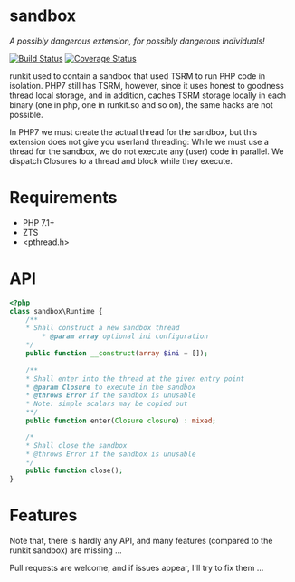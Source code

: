 sandbox
=======
*A possibly dangerous extension, for possibly dangerous individuals!*

[![Build Status](https://travis-ci.org/krakjoe/sandbox.svg?branch=master)](https://travis-ci.org/krakjoe/sandbox)
[![Coverage Status](https://coveralls.io/repos/github/krakjoe/sandbox/badge.svg?branch=master)](https://coveralls.io/github/krakjoe/sandbox?branch=master)

runkit used to contain a sandbox that used TSRM to run PHP code in isolation. PHP7 still has TSRM, however, since it uses honest to goodness thread local storage, and in addition, caches TSRM storage locally in each binary (one in php, one in runkit.so and so on), the same hacks are not possible.

In PHP7 we must create the actual thread for the sandbox, but this extension does not give you userland threading: While we must use a thread for the sandbox, we do not execute any (user) code in parallel. We dispatch Closures to a thread and block while they execute.

Requirements
============

  * PHP 7.1+
  * ZTS
  * <pthread.h>

API
===

```php
<?php
class sandbox\Runtime {
	/**
	* Shall construct a new sandbox thread
        * @param array optional ini configuration
	*/
	public function __construct(array $ini = []);
	
	/**
	* Shall enter into the thread at the given entry point
	* @param Closure to execute in the sandbox
	* @throws Error if the sandbox is unusable
	* Note: simple scalars may be copied out
	**/
	public function enter(Closure closure) : mixed;

	/*
	* Shall close the sandbox
	* @throws Error if the sandbox is unusable
	*/
	public function close();
}
```

Features
========

Note that, there is hardly any API, and many features (compared to the runkit sandbox) are missing ...

Pull requests are welcome, and if issues appear, I'll try to fix them ...
